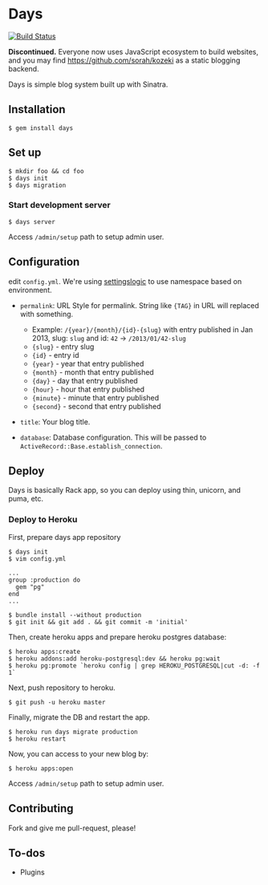 # Days

[![Build Status](https://travis-ci.org/sorah/days.png?branch=master)](https://travis-ci.org/sorah/days)

__Discontinued.__ Everyone now uses JavaScript ecosystem to build websites, and you may find https://github.com/sorah/kozeki as a static blogging backend.

Days is simple blog system built up with Sinatra.

## Installation

    $ gem install days

## Set up

    $ mkdir foo && cd foo
    $ days init
    $ days migration

### Start development server

    $ days server

Access `/admin/setup` path to setup admin user.

## Configuration

edit `config.yml`. We're using [settingslogic](https://github.com/binarylogic/settingslogic) to use namespace based on environment.

* `permalink`: URL Style for permalink. String like `{TAG}` in URL will replaced with something.

  * Example: `/{year}/{month}/{id}-{slug}` with entry published in Jan 2013, slug: `slug` and id: `42` → `/2013/01/42-slug`
  * `{slug}` - entry slug
  * `{id}` - entry id
  * `{year}` - year that entry published
  * `{month}` - month that entry published
  * `{day}` - day that entry published
  * `{hour}` - hour that entry published
  * `{minute}` - minute that entry published
  * `{second}` - second that entry published

* `title`: Your blog title.
* `database`: Database configuration. This will be passed to `ActiveRecord::Base.establish_connection`.

## Deploy

Days is basically Rack app, so you can deploy using thin, unicorn, and puma, etc.

### Deploy to Heroku

First, prepare days app repository

    $ days init
    $ vim config.yml

    ...
    group :production do
      gem "pg"
    end
    ...

    $ bundle install --without production
    $ git init && git add . && git commit -m 'initial'

Then, create heroku apps and prepare heroku postgres database:

    $ heroku apps:create
    $ heroku addons:add heroku-postgresql:dev && heroku pg:wait
    $ heroku pg:promote `heroku config | grep HEROKU_POSTGRESQL|cut -d: -f 1`

Next, push repository to heroku.

    $ git push -u heroku master

Finally, migrate the DB and restart the app.

    $ heroku run days migrate production
    $ heroku restart

Now, you can access to your new blog by:

    $ heroku apps:open

Access `/admin/setup` path to setup admin user.

## Contributing

Fork and give me pull-request, please!

## To-dos

* Plugins
